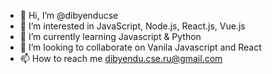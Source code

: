 - 👋 Hi, I’m @dibyenducse
- 👀 I’m interested in JavaScript, Node.js, React.js, Vue.js
- 🌱 I’m currently learning Javascript & Python
- 💞️ I’m looking to collaborate on Vanila Javascript and React
- 📫 How to reach me dibyendu.cse.ru@gmail.com

<!---
dibyenducse/dibyenducse is a ✨ special ✨ repository because its `README.md` (this file) appears on your GitHub profile.
You can click the Preview link to take a look at your changes.
--->
